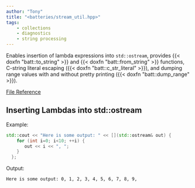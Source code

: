 ```yaml
---
author: "Tony"
title: "<batteries/stream_util.hpp>"
tags: 
    - collections
    - diagnostics
    - string processing
---
```

Enables insertion of lambda expressions into `std::ostream`, provides {{< doxfn "batt::to_string" >}} and {{< doxfn "batt::from_string" >}} functions, C-string literal escaping ({{< doxfn "batt::c_str_literal" >}}), and dumping range values with and without pretty printing ({{< doxfn "batt::dump_range" >}}).

[File Reference](reference/files/stream__util_8hpp)
<!--more-->

## Inserting Lambdas into std::ostream

Example:

```c++
std::cout << "Here is some output: " << [](std::ostream& out) {
    for (int i=0; i<10; ++i) {
       out << i << ", ";
    }
  };
```

Output:

```
Here is some output: 0, 1, 2, 3, 4, 5, 6, 7, 8, 9, 
```
